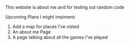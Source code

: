 This website is about me and for testing out random code

Upcoming Plans I might impiment:
1. Add a map for places I've visted
2. An about me Page
3. A page talking about all the games I've played